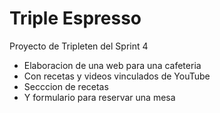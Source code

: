 # Triple Espresso

Proyecto de Tripleten del Sprint 4

- Elaboracion de una web para una cafeteria
- Con recetas y videos vinculados de YouTube
- Secccion de recetas
- Y formulario para reservar una mesa
